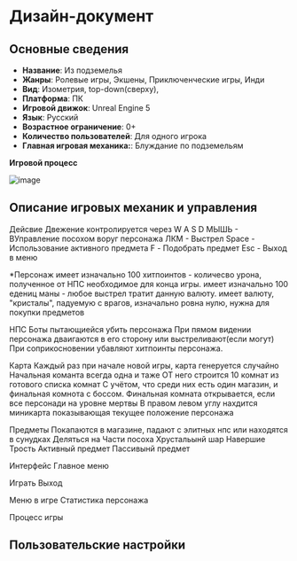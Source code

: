 # Дизайн-документ

## Основные сведения
* **Название**: Из подземелья
* **Жанры**:  Ролевые игры, Экшены, Приключенческие игры, Инди
* **Вид**:  Изометрия, top-down(сверху),
* **Платформа**: ПК 
* **Игровой движок**: Unreal Engine 5
* **Язык**: Русский
* **Возрастное ограничение**: 0+
* **Количество пользователей**: Для одного игрока
* **Главная игровая механика:**: Блуждание по подземельям






**Игровой процесс**

![image](https://github.com/shiroxxsora/MegaProject/assets/148600353/399d2b55-0ea3-471e-94e8-81c9bfa550eb)




  
## Описание игровых механик и управления

Дейсвие
Двежение контролируется через  W A S D
МЫШЬ - ВУправление посохом воруг персонажа
ЛКМ -  Выстрел 
Space - Использование активного предмета
F - Подобрать предмет 
Esc - Выход в меню 




*Персонаж 
имеет изначально 100 хитпоинтов - количесво урона, полученное от НПС необходимое для конца игры.
имеет изначально 100 едениц маны - любое выстрел тратит данную валюту.
имеет валюту, "кристалы", падуемую с врагов, изначально ровна нулю, нужна для покупки предметов 


НПС
Боты пытающиейся убить персонажа
При пямом видении персонажа дваигаются в его сторону или выстреливают(если могут)
При соприкосновении убавляют хитпоинты персонажа.



Карта
Каждый раз при начале новой игры, карта генеруется случайно 
Начальная команта всегда одна и таже
ОТ него строится 10 комнат из готового списка комнат
С учётом, что среди них есть один магазин, и финальная комнота с боссом.
Финальная комната открывается, если все персонади на уровне мертвы 
В правом левом углу нахдится миникарта показывающая текущее положение персонажа



Предметы
Покапаются в магазине, падают с элитных нпс или находятся в сунудках
Деляться на 
Части посоха
Хрустальынй шар
Навершие
Трость
Активный предмет
Пассивынй предмет






Интерфейс
Главное меню

Играть
Выход

Меню в игре
Статистика персонажа





Процесс игры 






## Пользовательские настройки
